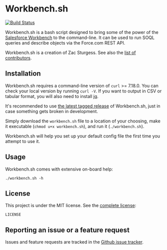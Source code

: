 # Workbench.sh

[![Build Status](https://travis-ci.org/zsturgess/workbench.sh.svg?branch=master)](https://travis-ci.org/zsturgess/workbench.sh)

Workbench.sh is a bash script designed to bring some of the power of the [Salesforce Workbench](https://workbench.developerforce.com/) to the command-line. It can be used to run SOQL queries and describe objects via the Force.com REST API.

Workbench.sh is a creation of Zac Sturgess. See also the [list of contributors](https://github.com/zsturgess/workbench.sh/graphs/contributors).

## Installation

Workbench.sh requires a command-line version of `curl` >= 7.18.0. You can check your local version by running `curl -V`. If you want to output in CSV or tabular format, you will also need to install [jq](https://stedolan.github.io/jq).

It's recommended to use [the latest tagged release](https://github.com/zsturgess/workbench.sh/releases) of Workbench.sh, just in case something gets broken in development.

Simply download the `workbench.sh` file to a location of your choosing, make it executable (`chmod u+x workbench.sh`), and run it (`./workbench.sh`).

Workbench.sh will help you set up your default config file the first time you attempt to use it.

## Usage

Workbench.sh comes with extensive on-board help:

```
./workbench.sh -h
```

## License

This project is under the MIT license. See the [complete license](LICENSE):

    LICENSE


## Reporting an issue or a feature request

Issues and feature requests are tracked in the [Github issue tracker](https://github.com/zsturgess/workbench.sh/issues).
